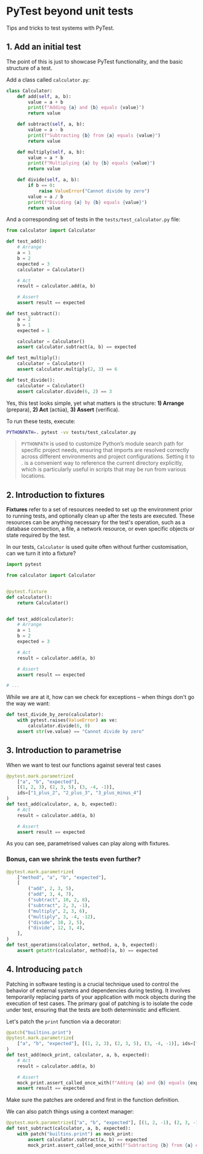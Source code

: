 # PyTest beyond unit tests

Tips and tricks to test systems with PyTest.

## 1. Add an initial test

The point of this is just to showcase PyTest functionality, and the basic structure of a test.

Add a class called `calculator.py`:

```python
class Calculator:
    def add(self, a, b):
        value = a + b
        print(f"Adding {a} and {b} equals {value}")
        return value

    def subtract(self, a, b):
        value = a - b
        print(f"Subtracting {b} from {a} equals {value}")
        return value

    def multiply(self, a, b):
        value = a * b
        print(f"Multiplying {a} by {b} equals {value}")
        return value

    def divide(self, a, b):
        if b == 0:
            raise ValueError("Cannot divide by zero")
        value = a / b
        print(f"Dividing {a} by {b} equals {value}")
        return value
```

And a corresponding set of tests in the `tests/test_calculator.py` file:

```python
from calculator import Calculator

def test_add():
    # Arrange
    a = 1
    b = 2
    expected = 3
    calculator = Calculator()

    # Act
    result = calculator.add(a, b)

    # Assert
    assert result == expected

def test_subtract():
    a = 2
    b = 1
    expected = 1

    calculator = Calculator()
    assert calculator.subtract(a, b) == expected

def test_multiply():
    calculator = Calculator()
    assert calculator.multiply(2, 3) == 6

def test_divide():
    calculator = Calculator()
    assert calculator.divide(6, 2) == 3
```

Yes, this test looks simple, yet what matters is the structure: **1) Arrange** (prepara), **2) Act** (actúa), **3) Assert** (verifica).

To run these tests, execute:

```bash
PYTHONPATH=. pytest -vv tests/test_calculator.py
```

 > `PYTHONPATH` is used to customize Python’s module search path for specific project needs, ensuring that imports are resolved correctly across different environments and project configurations. Setting it to . is a convenient way to reference the current directory explicitly, which is particularly useful in scripts that may be run from various locations.

## 2. Introduction to fixtures

**Fixtures** refer to a set of resources needed to set up the environment prior to running tests, and optionally clean up after the tests are executed. These resources can be anything necessary for the test's operation, such as a database connection, a file, a network resource, or even specific objects or state required by the test.

In our tests, `Calculator` is used quite often without further customisation, can we turn it into a fixture?

```python
import pytest

from calculator import Calculator


@pytest.fixture
def calculator():
    return Calculator()


def test_add(calculator):
    # Arrange
    a = 1
    b = 2
    expected = 3

    # Act
    result = calculator.add(a, b)

    # Assert
    assert result == expected

# ...
```

While we are at it, how can we check for exceptions – when things don't go the way we want:

```python
def test_divide_by_zero(calculator):
    with pytest.raises(ValueError) as ve:
        calculator.divide(6, 0)
    assert str(ve.value) == "Cannot divide by zero"
```

## 3. Introduction to parametrise

When we want to test our functions against several test cases

```python
@pytest.mark.parametrize(
    ["a", "b", "expected"],
    [(1, 2, 3), (2, 3, 5), (3, -4, -1)],
    ids=["1_plus_2", "2_plus_3", "3_plus_minus_4"]
)
def test_add(calculator, a, b, expected):
    # Act
    result = calculator.add(a, b)

    # Assert
    assert result == expected
```

As you can see, parametrised values can play along with fixtures.

### Bonus, can we shrink the tests even further?

```python
@pytest.mark.parametrize(
    ["method", "a", "b", "expected"],
    [
        ("add", 2, 3, 5),
        ("add", 3, 4, 7),
        ("subtract", 10, 2, 8),
        ("subtract", 2, 3, -1),
        ("multiply", 2, 3, 6),
        ("multiply", 3, -4, -12),
        ("divide", 10, 2, 5),
        ("divide", 12, 3, 4),
    ],
)
def test_operations(calculator, method, a, b, expected):
    assert getattr(calculator, method)(a, b) == expected
```

## 4. Introducing `patch`

Patching in software testing is a crucial technique used to control the behavior of external systems and dependencies during testing. It involves temporarily replacing parts of your application with mock objects during the execution of test cases. The primary goal of patching is to isolate the code under test, ensuring that the tests are both deterministic and efficient.

Let's patch the `print` function via a decorator:

```python
@patch("builtins.print")
@pytest.mark.parametrize(
    ["a", "b", "expected"], [(1, 2, 3), (2, 3, 5), (3, -4, -1)], ids=["1_plus_2", "2_plus_3", "3_plus_minus_4"]
)
def test_add(mock_print, calculator, a, b, expected):
    # Act
    result = calculator.add(a, b)

    # Assert
    mock_print.assert_called_once_with(f"Adding {a} and {b} equals {expected}")
    assert result == expected
```

Make sure the patches are ordered and first in the function definition.

We can also patch things using a context manager:

```python
@pytest.mark.parametrize(["a", "b", "expected"], [(1, 2, -1), (2, 3, -1), (3, -4, 7)])
def test_subtract(calculator, a, b, expected):
    with patch("builtins.print") as mock_print:
        assert calculator.subtract(a, b) == expected
        mock_print.assert_called_once_with(f"Subtracting {b} from {a} equals {expected}")
```
